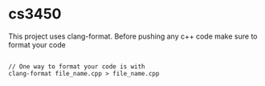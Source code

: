 # cs3450

This project uses clang-format. Before pushing any c++ code make sure to format your code

```

// One way to format your code is with
clang-format file_name.cpp > file_name.cpp 

```